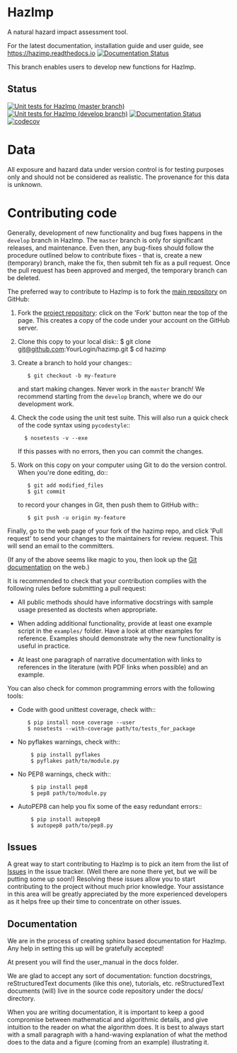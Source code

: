 HazImp
======

A natural hazard impact assessment tool.

For the latest documentation, installation guide and user guide, see https://hazimp.readthedocs.io
[![Documentation Status](https://readthedocs.org/projects/hazimp/badge/?version=latest)](https://hazimp.readthedocs.io/en/latest/?badge=latest)

This branch enables users to develop new functions for HazImp.

Status
------------

[![Unit tests for HazImp (master branch)](https://github.com/GeoscienceAustralia/hazimp/actions/workflows/hazimp-tests.yml/badge.svg?branch=master)](https://github.com/GeoscienceAustralia/hazimp/actions/workflows/hazimp-tests.yml)
[![Unit tests for HazImp (develop branch)](https://github.com/GeoscienceAustralia/hazimp/actions/workflows/hazimp-tests.yml/badge.svg?branch=develop)](https://github.com/GeoscienceAustralia/hazimp/actions/workflows/hazimp-tests.yml)
[![Documentation Status](https://readthedocs.org/projects/hazimp/badge/?version=latest)](https://hazimp.readthedocs.io/en/latest/?badge=latest)
[![codecov](https://codecov.io/gh/GeoscienceAustralia/hazimp/branch/master/graph/badge.svg?token=YPcgBIMxts)](https://codecov.io/gh/GeoscienceAustralia/hazimp)

Data
==== 

All exposure and hazard data under version control is for
testing purposes only and should not be considered as realistic.  The
provenance for this data is unknown.

Contributing code
=================

Generally, development of new functionality and bug fixes happens in
the `develop` branch in HazImp.  The `master` branch is only for
significant releases, and maintenance. Even then, any bug-fixes should
follow the procedure outlined below to contribute fixes - that is,
create a new (temporary) branch, make the fix, then submit teh fix as
a pull request. Once the pull request has been approved and merged,
the temporary branch can be deleted.

The preferred way to contribute to HazImp is to fork the 
[main repository](http://github.com/GeoscienceAustralia/hazimp) on GitHub:

1. Fork the [project repository](http://github.com/GeoscienceAustralia/hazimp):
   click on the 'Fork' button near the top of the page. This creates
   a copy of the code under your account on the GitHub server.

2. Clone this copy to your local disk::
          $ git clone git@github.com:YourLogin/hazimp.git
          $ cd hazimp

3. Create a branch to hold your changes::

          $ git checkout -b my-feature

   and start making changes. Never work in the ``master`` branch! We recommend
   starting from the ``develop`` branch, where we do our development work. 

4. Check the code using the unit test suite. This will also run a quick check of
   the code syntax using ``pycodestyle``::

         $ nosetests -v --exe

   If this passes with no errors, then you can commit the changes.

5. Work on this copy on your computer using Git to do the version
   control. When you're done editing, do::

          $ git add modified_files
          $ git commit

   to record your changes in Git, then push them to GitHub with::

          $ git push -u origin my-feature

Finally, go to the web page of your fork of the hazimp repo,
and click 'Pull request' to send your changes to the maintainers for
review. request. This will send an email to the committers.

(If any of the above seems like magic to you, then look up the 
[Git documentation](http://git-scm.com/documentation) on the web.)

It is recommended to check that your contribution complies with the
following rules before submitting a pull request:

-  All public methods should have informative docstrings with sample
   usage presented as doctests when appropriate.

-  When adding additional functionality, provide at least one
   example script in the ``examples/`` folder. Have a look at other
   examples for reference. Examples should demonstrate why the new
   functionality is useful in practice.

-  At least one paragraph of narrative documentation with links to
   references in the literature (with PDF links when possible) and
   an example.

You can also check for common programming errors with the following
tools:

-  Code with good unittest coverage, check with::

          $ pip install nose coverage --user
          $ nosetests --with-coverage path/to/tests_for_package

-  No pyflakes warnings, check with::

           $ pip install pyflakes
           $ pyflakes path/to/module.py

-  No PEP8 warnings, check with::

           $ pip install pep8
           $ pep8 path/to/module.py

-  AutoPEP8 can help you fix some of the easy redundant errors::

           $ pip install autopep8
           $ autopep8 path/to/pep8.py

Issues
------

A great way to start contributing to HazImp is to pick an item
from the list of [Issues](https://github.com/GeoscienceAustralia/hazimp/issues)
in the issue tracker. (Well there are none there yet, but we will be 
putting some up soon!) Resolving these issues allow you to start
contributing to the project without much prior knowledge. Your
assistance in this area will be greatly appreciated by the more
experienced developers as it helps free up their time to concentrate on
other issues.

Documentation
-------------

We are in the process of creating sphinx based documentation for HazImp. 
Any help in setting this up will be gratefully accepted!

At present you will find the user_manual in the docs folder. 

We are glad to accept any sort of documentation: function docstrings,
reStructuredText documents (like this one), tutorials, etc.
reStructuredText documents (will) live in the source code repository under the
docs/ directory.

When you are writing documentation, it is important to keep a good
compromise between mathematical and algorithmic details, and give
intuition to the reader on what the algorithm does. It is best to always
start with a small paragraph with a hand-waving explanation of what the
method does to the data and a figure (coming from an example)
illustrating it.
